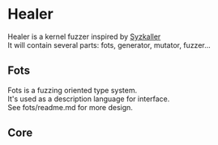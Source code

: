 # Healer
Healer is a kernel fuzzer inspired by [Syzkaller](https://github.com/google/syzkaller) <br/>
It will contain several parts: fots, generator, mutator, fuzzer...<br/>

## Fots
Fots is a fuzzing oriented type system.<br/>
It's used as a description language for interface. <br/>
See fots/readme.md for more design.

## Core
